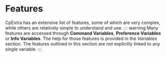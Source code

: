 # Features
CpExtra has an extensive list of features, some of which are very complex, while others are relatively simple to understand and use.
::: warning
Many features are accessed through **Command Variables**, **Preference Variables** or **Info Variables**. The help for those features is provided in the *Variables* section. The features outlined in this section are not explicitly linked to any single variable.
:::


